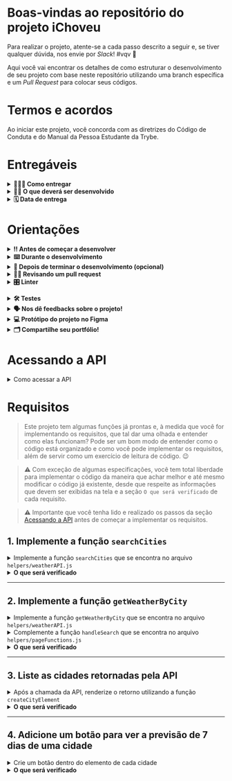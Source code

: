 # Boas-vindas ao repositório do projeto iChoveu

Para realizar o projeto, atente-se a cada passo descrito a seguir e, se tiver qualquer dúvida, nos envie por _Slack_! #vqv 🚀

Aqui você vai encontrar os detalhes de como estruturar o desenvolvimento de seu projeto com base neste repositório utilizando uma branch específica e um _Pull Request_ para colocar seus códigos.

# Termos e acordos

Ao iniciar este projeto, você concorda com as diretrizes do Código de Conduta e do Manual da Pessoa Estudante da Trybe.

# Entregáveis

<details>
  <summary><strong>🤷🏽‍♀️ Como entregar</strong></summary><br />

  Para entregar seu projeto, você deverá criar um _Pull Request_ neste repositório.

  Lembre-se de que você pode consultar nosso conteúdo sobre [Git & GitHub](https://app.betrybe.com/learn/course/5e938f69-6e32-43b3-9685-c936530fd326/module/fc998c60-386e-46bc-83ca-4269beb17e17/section/fe827a71-3222-4b4d-a66f-ed98e09961af/day/1a530297-e176-4c79-8ed9-291ae2950540/lesson/2281eade-e2de-436e-a783-6b4108d188cc) e nosso [Blog - Git & GitHub](https://blog.betrybe.com/tecnologia/git-e-github/) sempre que precisar!
</details>

<details>
  <summary><strong>👨‍💻 O que deverá ser desenvolvido</strong></summary><br />

  Neste projeto, você desenvolverá um site de previsão do tempo!

  Para isso, vai consumir dados diretamente de uma API. 🤩

</details>

<details>
  <summary><strong>🗓 Data de entrega</strong></summary><br />
  
* Este projeto é individual.
* Serão `1` dias de projeto.
* Data para entrega final do projeto: `13/09/2023 23:59`.

</details>

# Orientações

<details>
  <summary><strong>‼️ Antes de começar a desenvolver</strong></summary><br />

  1. Clone o repositório

* Use o comando: `git clone git@github.com:tryber/sd-035-project-iChoveu.git`.
* Entre na pasta do repositório que você acabou de clonar:
  * `cd sd-035-project-iChoveu`

  2. Instale as dependências

* `npm install`.
  
  3. Crie uma branch a partir da branch `master`

* Verifique se você está na branch `master`
  * Exemplo: `git branch`
* Se não estiver, mude para a branch `master`
  * Exemplo: `git checkout master`
* Agora, crie uma branch à qual você vai submeter os `commits` de seu projeto
  * Você deve criar uma branch no seguinte formato: `nome-de-usuario-nome-do-projeto`
  * Exemplo: `git checkout -b joaozinho-sd-035-project-iChoveu`

  4. Adicione as mudanças ao _stage_ do Git e faça um `commit`

* Verifique se as mudanças ainda não estão no _stage_
  * Exemplo: `git status` (deve aparecer listada a pasta _joaozinho_ em vermelho)
* Adicione o novo arquivo ao _stage_ do Git
  * Exemplo:
    * `git add .` (adicionando todas as mudanças - _que estavam em vermelho_ - ao stage do Git)
    * `git status` (deve aparecer listado o arquivo _joaozinho/README.md_ em verde)
* Faça o `commit` inicial
  * Exemplo:
    * `git commit -m 'iniciando o projeto x'` (fazendo o primeiro commit)
    * `git status` (deve aparecer uma mensagem tipo _nothing to commit_ )

  5. Adicione sua branch com o novo `commit` ao repositório remoto

* Usando o exemplo anterior: `git push -u origin joaozinho-sd-035-project-iChoveu`

  6. Crie um `Pull Request` _(PR)_

* Vá até a página de _Pull Requests_ do [repositório no GitHub](https://github.com/tryber/sd-035-project-iChoveu/pulls)
* Clique no botão verde _"New pull request"_
* Clique na caixa de seleção _"Compare"_ e escolha sua branch **com atenção**
* Dê um título à sua _Pull Request_
  * Exemplo: _"Cria tela de busca"_
* Clique no botão verde _"Create pull request"_
* Adicione uma descrição para o _Pull Request_ e clique no botão verde _"Create pull request"_
* **Não se preocupe em preencher mais nada por enquanto!**
* Volte até a [página de _Pull Requests_ do repositório](https://github.com/tryber/sd-035-project-iChoveu/pulls) e confira se seu _Pull Request_ está criado

</details>

<details>
  <summary><strong>⌨️ Durante o desenvolvimento</strong></summary><br />

* Faça `commits` das alterações que você fizer no código regularmente

* Lembre-se de sempre atualizar o repositório remoto após um (ou alguns) `commits` 

* Os comandos que você utilizará com mais frequência são:
    1. `git status` _(para verificar o que está em vermelho - fora do stage - e o que está em verde - no stage)_
    2. `git add` _(para adicionar arquivos ao stage do Git)_
    3. `git commit` _(para criar um commit com os arquivos que estão no stage do Git)_
    4. `git push -u origin nome-da-branch` _(para enviar o commit para o repositório remoto na primeira vez em que fizer o `push` de uma nova branch)_
    5. `git push` _(para enviar o commit para o repositório remoto após o passo anterior)_

</details>

<details>
  <summary><strong>🤝 Depois de terminar o desenvolvimento (opcional)</strong></summary><br />

  Para sinalizar que seu projeto está pronto para o _"Code Review"_, faça o seguinte:

* Vá até a página **DE SEU** _Pull Request_, adicione a label de _"code-review"_ e marque seus colegas:

  * No menu à direita, clique no _link_ **"Labels"** e escolha a _label_ **code-review**.

  * No menu à direita, clique no _link_ **"Assignees"** e escolha **seu usuário**.

  * No menu à direita, clique no _link_ **"Reviewers"**, digite `students` e selecione o time `tryber/students-sd-000`.

  Caso tenha alguma dúvida, [aqui tem um video explicativo](https://vimeo.com/362189205).

</details>

<details>
  <summary><strong>🕵🏿 Revisando um pull request</strong></summary><br />

  Use o conteúdo sobre [Code Review](https://app.betrybe.com/learn/course/5e938f69-6e32-43b3-9685-c936530fd326/module/f04cdb21-382e-4588-8950-3b1a29afd2dd/section/b3af2f05-08e5-4b4a-9667-6f5f729c351d/lesson/36268865-fc46-40c7-92bf-cbded9af9006) para te ajudar a revisar os _Pull Requests_.

</details>

<details>
  <summary><strong>🎛 Linter</strong></summary><br />

  Para garantir a qualidade do código, vamos utilizar neste projeto o linter ESLint. Assim, o código estará alinhado com as boas práticas de desenvolvimento, sendo mais legível e de fácil manutenção! Para rodar o _linter_ localmente no projeto, execute o comando a seguir.

  `npm run lint`

  ⚠ PULL REQUESTS COM ISSUES DE LINTER NÃO SERÃO AVALIADAS. ATENTE-SE PARA RESOLVÊ-LAS ANTES DE FINALIZAR O DESENVOLVIMENTO! ⚠

  Em caso de dúvidas, confira o material do course sobre [ESLint e Stylelint](https://app.betrybe.com/learn/course/5e938f69-6e32-43b3-9685-c936530fd326/module/f04cdb21-382e-4588-8950-3b1a29afd2dd/section/3b1546b5-f7bc-40f7-a674-77b16c408756/lesson/0c9e8c0e-24c3-4526-ba6b-60d95913e022).
</details>

<a name="testes"></a>

<details>
  <summary><strong>🛠 Testes</strong></summary><br />

* <details><summary><b> Execução de testes de requisito</b></summary>

  Os testes deste projeto foram feitos por meio do [Cypress](https://www.cypress.io/how-it-works/). É utilizada nos testes a resolução `1366 x 768` (1366 pixels de largura por 768 pixels de altura) para testes de layout. Logo, recomenda-se desenvolver seu projeto usando a mesma resolução, via instalação [deste plugin](https://chrome.google.com/webstore/detail/window-resizer/kkelicaakdanhinjdeammmilcgefonfh?hl=en) do `Chrome` para facilitar a configuração dessa resolução, por exemplo.

  Para o projeto ser validado, todos os testes de comportamento devem passar. É possível testar isso local rodando `npm run cy`. Esse comando roda a suite de testes do Cypress que valida se o fluxo geral e os requisitos funcionais estão funcionando como deveriam. Você pode também executar o comando `npm run cy:open` para ter um resultado visual dos testes executados.

  Esses testes não consideram o layout de maneira geral, mas sim os atributos e as informações corretas, então preste atenção nisso! Os testes te darão uma mensagem de erro caso não estejam passando (seja qual for o motivo). 😉

  **Atenção**: Sua aplicação deve estar rodando para o Cypress no terminal poder testar.
  </details>

* <details><summary><b> Execução de um teste específico</b></summary>

  Para executar somente uma `spec` de testes, você pode rodar somente um arquivo de teste com o comando `npm run cy -- --spec cypress/integration/nomeDoArquivo_spec.js` ou pode selecionar qual delas você deseja após executar o comando `npm run cy:open`.

  Além disso, é possível rodar apenas um trecho de um `spec`. Para isso, basta utilizar a função .only após o `describe`, `it` ou `test`. Com isso, será possível que apenas parte de um teste rode localmente.

  </details>

</details>

<details>
  <summary><strong>🗣 Nos dê feedbacks sobre o projeto!</strong></summary><br />

Ao finalizar e submeter o projeto, não se esqueça de avaliar sua experiência preenchendo o formulário.
**Leva menos de 3 minutos!**

[FORMULÁRIO DE AVALIAÇÃO DE PROJETO](https://be-trybe.typeform.com/to/ZTeR4IbH#cohort_hidden=CH35&template=betrybe/sd-0x-project-iChoveu)

</details>

<details>
  <summary><strong>💻 Protótipo do projeto no Figma</strong></summary><br />

  Além da qualidade do código e do atendimento aos requisitos, um bom layout é um dos aspectos responsáveis por melhorar a usabilidade de uma aplicação e turbinar seu portfólio!

  Você pode estar se perguntando: _"Como deixo meu projeto com um layout mais atrativo?"_ 🤔

  Nesse projeto, o layout já está pronto, no entanto, se quiser deixar seu projeto com sua cara, você poderá usar o Figma para criar um layout personalizado com base no protótipo que preparamos para você.

  - [protótipo do Figma](https://www.figma.com/file/1hP7zvxsVO3bguxES6Z5tj/%5BProject%5D%5BFrontend%5D-iChoveu?node-id=0%3A1&t=LssBwPTABbr9rIob-1)

</details>
<details>
  <summary><strong>🗂 Compartilhe seu portfólio!</strong></summary><br />

  Agora que você finalizou os requisitos, chegou a hora de mostrar ao mundo que você aprendeu algo novo! 🚀

  Siga esse [**guia que preparamos com carinho**](https://app.betrybe.com/learn/course/5e938f69-6e32-43b3-9685-c936530fd326/module/a3cac6d2-5060-445d-81f4-ea33451d8ea4/section/d4f5e97a-ca66-4e28-945d-9dd5c4282085/day/eff12025-1627-42c6-953d-238e9222c8ff/lesson/49cb103b-9e08-4ad5-af17-d423a624285a) para disponibilizar o projeto finalizado em seu GitHub pessoal.

  Esse passo é super importante para ganhar mais visibilidade no mercado de trabalho, mas também é útil para manter um back-up de seu trabalho.

  Você sabia que o LinkedIn é a principal rede social profissional e compartilhar o aprendizado nela é muito importante para quem deseja construir uma carreira de sucesso? Compartilhe esse projeto em seu LinkedIn, marque o perfil da Trybe (@trybe) e mostre para sua rede toda sua evolução.

  </details>

# Acessando a API

<details>
<summary>Como acessar a API</summary><br />

Para isso, será necessário que você crie uma conta no [WeatherAPI](https://www.weatherapi.com/signup.aspx) e gere uma chave de API.

Após acessar sua conta, você verá uma tela como a seguinte:

![image](./images/weatherapi.png)

Nessa página, você deve clicar no botão `Copy` para copiar a chave (ou token) da API. É com ela que você vai se autenticar na API, então guarde-a em um lugar seguro.

Crie um arquivo `.env` na raiz do projeto e adicione a chave de API que você acabou de copiar, como no exemplo a seguir.

```sh
VITE_TOKEN=SEU_TOKEN_AQUI
```

O arquivo `.env` já está configurado no arquivo `.gitignore` para que não seja enviado para o repositório remoto, então seu token será mantido apenas localmente.

Daqui pra frente, você pode acessar o token por meio do objeto `import.meta.env.VITE_TOKEN` dentro de seu código.

Caso queira explorar a API, você poderá acessar a [documentação](https://www.weatherapi.com/docs/) e ver como ela funciona ou acessar o [playground](https://www.weatherapi.com/api-explorer.aspx) para testar as requisições.

</details>

# Requisitos

> Este projeto tem algumas funções já prontas e, à medida que você for implementando os requisitos, que tal dar uma olhada e entender como elas funcionam? Pode ser um bom modo de entender como o código está organizado e como você pode implementar os requisitos, além de servir como um exercício de leitura de código. 😉

> ⚠️ Com exceção de algumas especificações, você tem total liberdade para implementar o código da maneira que achar melhor e até mesmo modificar o código já existente, desde que respeite as informações que devem ser exibidas na tela e a seção `O que será verificado` de cada requisito.

> ⚠️ Importante que você tenha lido e realizado os passos da seção [Acessando a API](#acessando-a-api) antes de começar a implementar os requisitos.

## 1. Implemente a função `searchCities`

<details><summary>Implemente a função <code>searchCities</code> que se encontra no arquivo <code>helpers/weatherAPI.js</code></summary><br />

A função `searchCities` já está criada e é utilizada ao clicar no botão de pesquisar. Porém, ela não está funcionando, pois ainda não foi implementada. Você deve implementar a função para que ela retorne uma lista de cidades que correspondam ao termo de busca.

A função recebe um parâmetro `term`, que será o termo de busca. Por exemplo, se o usuário digitar "São Paulo" no campo de busca, o parâmetro `term` será "São Paulo".

Você deverá utilizar o endpoint de pesquisa de cidades para obter os dados das cidades que correspondam ao termo de busca.

<details><summary>Endpoint de pesquisa de cidades</summary><br />

  URL: `http://api.weatherapi.com/v1/search.json?lang=pt&key=${TOKEN}&q=${TERMO_DE_BUSCA}`

  Em que:
  - `TERMO_DE_BUSCA` é o termo que você deseja pesquisar, por exemplo: `São Paulo`, `Rio de Janeiro` e `São José dos Campos`.
  - `TOKEN` é o token que está salvo no arquivo `.env`.

  **Exemplo de requisição pesquisando por "Rio"**:
  
  URL: `http://api.weatherapi.com/v1/search.json?lang=pt&key=06a38ce1c71451241579789&q=Rio`

  ```json
  [
    {
        "id": 287907,
        "name": "Rio De Janeiro",
        "region": "Rio de Janeiro",
        "country": "Brazil",
        "lat": -22.9,
        "lon": -43.23,
        "url": "rio-de-janeiro-rio-de-janeiro-brazil"
    },
    {
        "id": 287839,
        "name": "Rio Branco",
        "region": "Acre",
        "country": "Brazil",
        "lat": -9.97,
        "lon": -67.8,
        "url": "rio-branco-acre-brazil"
    },
    {
        "id": 110688,
        "name": "Rio Cuarto",
        "region": "Cordoba",
        "country": "Argentina",
        "lat": -33.13,
        "lon": -64.35,
        "url": "rio-cuarto-cordoba-argentina"
    },
    {
        "id": 669733,
        "name": "Riobamba",
        "region": "Chimborazo",
        "country": "Ecuador",
        "lat": -1.67,
        "lon": -78.63,
        "url": "riobamba-chimborazo-ecuador"
    },
    {
        "id": 3176833,
        "name": "Rio Bravo",
        "region": "Tamaulipas",
        "country": "Mexico",
        "lat": 25.99,
        "lon": -98.09,
        "url": "rio-bravo-tamaulipas-mexico"
    }
  ]
  ```

</details>

Após realizar a requisição, você deve retornar uma lista de objetos. Caso a lista esteja vazia, você deverá exibir um alert com a mensagem "Nenhuma cidade encontrada" e retornar a lista vazia.
> 💡 Atenção: Utilize window.alert

</details>
<details><summary><strong>O que será verificado</strong></summary><br />

- Será validado se a função `searchCities`:
  - Chama o endpoint de pesquisa de cidades com o termo de busca.
  - Exibe um alert com a mensagem "Nenhuma cidade encontrada" caso a lista esteja vazia.

</details>

---

## 2. Implemente a função `getWeatherByCity`

<details><summary>Implemente a função <code>getWeatherByCity</code> que se encontra no arquivo <code>helpers/weatherAPI.js</code></summary><br />

A função `getWeatherByCity` recebe um parâmetro `cityURL` que será o URL da cidade obtido na requisição de pesquisa de cidades. Por exemplo, se o usuário pesquisar por "São Paulo", o parâmetro `cityURL` será "sao-paulo-sao-paulo-brazil".

<details><summary>Endpoint do tempo atual</summary><br />

  URL: `http://api.weatherapi.com/v1/current.json?lang=pt&key=${TOKEN}&q=${URL_CIDADE}`

  Em que:
  - `URL_CIDADE` é o URL da cidade obtido na requisição anterior.
  - `TOKEN` é o token que está salvo no arquivo `.env`.

  **Exemplo de requisição pesquisando por "sao-paulo-sao-paulo-brazil"**:
  
  URL: `http://api.weatherapi.com/v1/current.json?lang=pt&key=06a38ce1c71451241579789&q=sao-paulo-sao-paulo-brazil`

  ```json
    {
      "location": {
          "name": "Sao Paulo",
          "region": "Sao Paulo",
          "country": "Brazil",
          "lat": -23.53,
          "lon": -46.62,
          "tz_id": "America/Sao_Paulo",
          "localtime_epoch": 1677457628,
          "localtime": "2023-02-23 21:27"
      },
      "current": {
          "last_updated_epoch": 1677456900,
          "last_updated": "2023-02-23 21:15",
          "temp_c": 25.0,
          "temp_f": 77.0,
          "is_day": 0,
          "condition": {
              "text": "Clear",
              "icon": "//cdn.weatherapi.com/weather/64x64/night/113.png",
              "code": 1000
          },
          "wind_mph": 2.2,
          "wind_kph": 3.6,
          "wind_degree": 189,
          "wind_dir": "S",
          "pressure_mb": 1018.0,
          "pressure_in": 30.06,
          "precip_mm": 0.6,
          "precip_in": 0.02,
          "humidity": 65,
          "cloud": 0,
          "feelslike_c": 27.5,
          "feelslike_f": 81.5,
          "vis_km": 10.0,
          "vis_miles": 6.0,
          "uv": 1.0,
          "gust_mph": 8.5,
          "gust_kph": 13.7
      }
    }
  ```

</details>

Após realizar a requisição, a função deve retornar um objeto apenas com as informações do tempo atual da cidade. Seguindo o exemplo de requisição acima, o retorno da função deve ser:

```json
{
  "temp": 25.0, // temperatura em graus celsius
  "condition": "Clear",
  "icon": "//cdn.weatherapi.com/weather/64x64/night/113.png"
}
```
> O retorno da função não precisa ser igual, portanto fique à vontade para mudar o retorno da forma que quiser. Esse é apenas um exemplo para que você possa entender quais informações são importantes.

</details>

<details><summary>Complemente a função <code>handleSearch</code> que se encontra no arquivo <code>helpers/pageFunctions.js</code></summary><br />

Dentro da função `handleSearch` no arquivo `helpers/pageFunctions.js`, a função `searchCities` já é chamada, porém seu retorno não é utilizado. Você deve utilizar o retorno da função `searchCities` para requisitar o tempo atual.
> A função `handleSearch` pode ser alterada da maneira que você quiser.

Para cada cidade retornada pela `searchCities`, você deve chamar a função `getWeatherByCity` passando o URL da cidade como parâmetro.
> Dica: Uma das formas de se aguardar por múltiplas requisições é utilizando o método [`Promise.all`](https://developer.mozilla.org/pt-BR/docs/Web/JavaScript/Reference/Global_Objects/Promise/all)

</details>

<details><summary><strong>O que será verificado</strong></summary><br />

- Será validado se a função `getWeatherByCity`:
  - Chama o endpoint do tempo atual com o URL de todas cidades encontradas.

</details>

---

## 3. Liste as cidades retornadas pela API

<details>
<summary>Após a chamada da API, renderize o retorno utilizando a função <code>createCityElement</code></summary><br />

  Com o resultado do tempo atual de todas cidades, adquirido no requisito 2, utilize a função `createCityElement` para criar os elementos HTML que representam as cidades retornadas pela API.

  > A função `createCityElement` já está implementada no arquivo `helpers/pageFunctions.js`.
  > Fique a vontade para alterar o código dessa função, caso necessário.

  Ela recebe como parâmetro um objeto que contém as seguintes informações:
  ```js
    {
      name: 'Rio de Janeiro',
      country: 'Brazil',
      temp: 25.0, // temperatura em graus celsius
      condition: 'Clear',
      icon: '//cdn.weatherapi.com/weather/64x64/night/113.png',
      url: 'rio-de-janeiro-rio-de-janeiro-brazil'
    }
  ```
  > Esse é o formato do objeto que a função `createCityElement` recebe. Caso queira alterar o formato do objeto, fique à vontade para alterar a função `createCityElement`.

  - Adicione cada elemento criado pela função `createCityElement` como filho do elemento `<ul id="cities">`.

</details>

<details>
<summary><strong>O que será verificado</strong></summary><br />

- Será validado se, ao pesquisar por uma cidade, o elemento `<ul id="cities">` será preenchido com os elementos HTML das cidades retornadas pela API com as informações do tempo atual.

</details>

---

## 4. Adicione um botão para ver a previsão de 7 dias de uma cidade

<details><summary>Crie um botão dentro do elemento de cada cidade</summary><br />

  Modifique a função `createCityElement`, de modo que ela crie um botão para cada cidade retornada pela API.

  Esse botão deve conter o texto "Ver previsão".

  Adicione ao botão o evento de click que, ao ser clicado, deve realizar a requisição da previsão de 7 dias da cidade.

  <details><summary>Endpoint da previsão do tempo</summary><br />

  URL: `http://api.weatherapi.com/v1/forecast.json?lang=pt&key=${TOKEN}&q=${URL_CIDADE}&days=${DIAS}`

  Em que:
  - `URL_CIDADE` é o URL da cidade.
  - `TOKEN` é o token que está salvo no arquivo `.env`.
  - `DIAS` é a quantidade de dias que você deseja obter a previsão. Nesse caso, sempre será 7 dias.

  **Exemplo de requisição pesquisando por "sao-paulo-sao-paulo-brazil":**

  URL: `http://api.weatherapi.com/v1/forecast.json?lang=pt&key=06a38ce1c71451241579789&q=sao-paulo-sao-paulo-brazil&days=7`

  Utilize apenas as informações contidas no array forecastday:
  ```json
  {
    "location": {/*...*/},
    "current": {/*...*/},
    "forecast": {
      "forecastday": [
        {
          "date": "2023-02-23",
          "date_epoch": 1677369600,
          "day": {
            "maxtemp_c": 30.6,
            "maxtemp_f": 87.1,
            "mintemp_c": 20.3,
            "mintemp_f": 68.5,
            "avgtemp_c": 25,
            "avgtemp_f": 76.9,
            "maxwind_mph": 8.9,
            "maxwind_kph": 14.4,
            "totalprecip_mm": 1.8,
            "totalprecip_in": 0.07,
            "totalsnow_cm": 0,
            "avgvis_km": 9.8,
            "avgvis_miles": 6,
            "avghumidity": 76,
            "daily_will_it_rain": 1,
            "daily_chance_of_rain": 87,
            "daily_will_it_snow": 0,
            "daily_chance_of_snow": 0,
            "condition": {
              "text": "Patchy rain possible",
              "icon": "//cdn.weatherapi.com/weather/64x64/day/176.png",
              "code": 1063
            },
            "uv": 5
          },
          "astro": {/*...*/},
          "hour": [/*...*/]
        },
        {/*Informações do segundo dia*/},
        {/*Informações do terceiro dia*/},
        /* etc */
      ]
    }
  }
  ```

</details>

  Utilize a função `showForecast` para exibir a previsão do tempo da cidade, que será mostrada na tela dentro de um modal.
  > A função `showForecast` já está implementada no arquivo `helpers/pageFunctions.js`

  Ela recebe como parâmetro um array com a previsão do tempo dos próximos dias, contendo as seguintes informações:

  ```js
    [
      {
        date: '2023-02-23',
        maxTemp: 30.6, // temperatura em graus celsius
        minTemp: 20.3, // temperatura em graus celsius
        condition: 'Patchy rain possible',
        icon: '//cdn.weatherapi.com/weather/64x64/day/176.png'
      },
      {/*Informações do segundo dia*/},
      {/*Informações do terceiro dia*/},
      /* etc */
    ]
  ```

</details>

<details>
<summary><strong>O que será verificado</strong></summary><br />

- Será validado se o botão tem o texto "Ver previsão".
- Será validado se todas as cidades retornadas pela API têm um botão "Ver previsão".
- Será validado se, ao clicar no botão "Ver previsão" de uma cidade, serão exibidas as informações da previsão do tempo da cidade.

</details>
